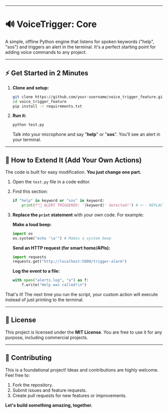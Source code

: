 ***

# **🔊 VoiceTrigger: Core**

A simple, offline Python engine that listens for spoken keywords ("help", "sos") and triggers an alert in the terminal. It's a perfect starting point for adding voice commands to any project.

---

## **⚡ Get Started in 2 Minutes**

1.  **Clone and setup:**
    ```bash
    git clone https://github.com/your-username/voice_trigger_feature.git
    cd voice_trigger_feature
    pip install -r requirements.txt
    ```

2.  **Run it:**
    ```bash
    python test.py
    ```
    Talk into your microphone and say "**help**" or "**sos**". You'll see an alert in your terminal.

---

## **🧩 How to Extend It (Add Your Own Actions)**

The code is built for easy modification. **You just change one part.**

1.  Open the `test.py` file in a code editor.

2.  Find this section:
    ```python
    if "help" in keyword or "sos" in keyword:
        print(f"🚨 ALERT TRIGGERED: '{keyword}' detected!") # <-- REPLACE THIS
    ```

3.  **Replace the `print` statement** with your own code. For example:

    **Make a loud beep:**
    ```python
    import os
    os.system("echo '\a'") # Makes a system beep
    ```

    **Send an HTTP request (for smart home/APIs):**
    ```python
    import requests
    requests.get("http://localhost:5000/trigger-alarm")
    ```

    **Log the event to a file:**
    ```python
    with open("alerts.log", "a") as f:
        f.write("Help was called!\n")
    ```

That's it! The next time you run the script, your custom action will execute instead of just printing to the terminal.


***

## **📝 License**

This project is licensed under the **MIT License**. You are free to use it for any purpose, including commercial projects.

---

## **🤝 Contributing**

This is a foundational project! Ideas and contributions are highly welcome. Feel free to:
1.  Fork the repository.
2.  Submit issues and feature requests.
3.  Create pull requests for new features or improvements.

**Let's build something amazing, together.**
